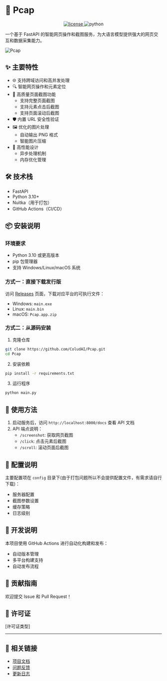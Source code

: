 # 📸 Pcap

<p align="center">
  <a href="https://raw.githubusercontent.com/ColudAI/Pcap/LICENSE">
    <img src="https://img.shields.io/github/license/ColudAI/Pcap" alt="license">
  </a>
  <img src="https://img.shields.io/badge/python-3.10+-blue?logo=python&logoColor=edb641" alt="python">
    <a href="https://github.com/ColudAI/Pcap/actions/workflows/auto-package.yml">
  </a>
</p>

一个基于 FastAPI 的智能网页操作和截图服务，为大语言模型提供强大的网页交互和数据采集能力。

![Pcap](https://github.com/user-attachments/assets/0404e841-7be7-4303-924c-95e9692e7074)

## ✨ 主要特性

- 🌐 支持跨域访问和高并发处理
- 🔍 智能网页操作和元素定位
- 📸 高质量页面截图功能
  - 支持完整页面截图
  - 支持元素点击后截图
  - 支持页面滚动后截图
- 🛡️ 内置 URL 安全性验证
- 🖼️ 优化的图片处理
  - 自动输出 PNG 格式
  - 智能图片压缩
- 🚀 高性能设计
  - 异步处理机制
  - 内存优化管理

## 🛠️ 技术栈

- FastAPI
- Python 3.10+
- Nuitka（用于打包）
- GitHub Actions（CI/CD）

## 📦 安装说明

### 环境要求

- Python 3.10 或更高版本
- pip 包管理器
- 支持 Windows/Linux/macOS 系统

### 方式一：直接下载发行版

访问 [Releases](https://github.com/ColudAI/Pcap/releases) 页面，下载对应平台的可执行文件：

- Windows: `main.exe`
- Linux: `main.bin`
- macOS: `Pcap.app.zip`

### 方式二：从源码安装

1. 克隆仓库
```bash
git clone https://github.com/ColudAI/Pcap.git
cd Pcap
```

2. 安装依赖
```bash
pip install -r requirements.txt
```

3. 运行程序
```bash
python main.py
```

## 🚀 使用方法

1. 启动服务后，访问 `http://localhost:8000/docs` 查看 API 文档
2. API 端点说明：
   - `/screenshot`: 获取网页截图
   - `/click`: 点击元素后截图
   - `/scroll`: 滚动页面后截图

## 🔧 配置说明

主要配置项在 `config` 目录下(由于打包问题所以不会提供配置文件，有需求请自行下载)：

- 服务器配置
- 截图参数设置
- 缓存策略
- 日志级别

## 📝 开发说明

本项目使用 GitHub Actions 进行自动化构建和发布：

- 自动版本管理
- 多平台构建支持
- 自动发布流程

## 🤝 贡献指南

欢迎提交 Issue 和 Pull Request！

## 📄 许可证

[许可证类型]

---

## 🔗 相关链接

- [项目文档](#)
- [问题反馈](https://github.com/ColudAI/Pcap/issues)
- [更新日志](https://github.com/ColudAI/Pcap/commits)
